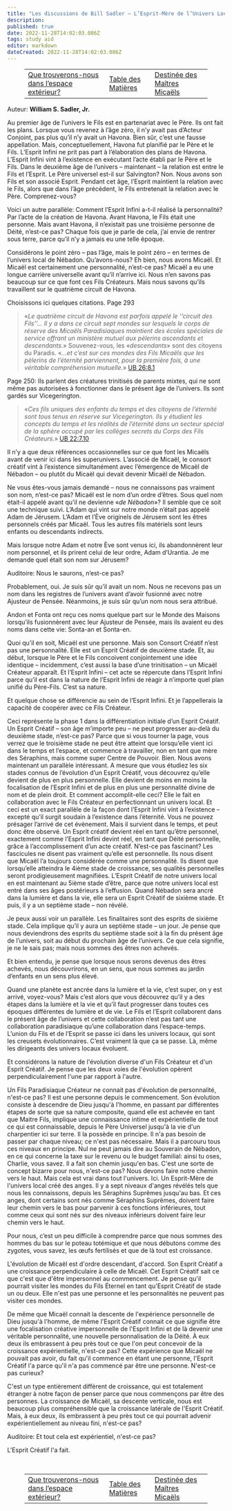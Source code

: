 ```yaml
---
title: "Les discussions de Bill Sadler — L’Esprit-Mère de l’Univers Local dans le présent âge de l’univers"
description:
published: true
date: 2022-11-28T14:02:03.086Z
tags: study aid
editor: markdown
dateCreated: 2022-11-28T14:02:03.086Z
---
```


<figure class="table chapter-navigator">
  <table>
    <tbody>
      <tr>
        <td><a href="/fr/article/William_S_Sadler_Jr/Bill_Sadler_Talks/11">Que trouverons-nous dans l’espace extérieur?</a></td>
        <td><a href="/fr/article/William_S_Sadler_Jr/Bill_Sadler_Talks/Index">Table des Matières</a></td>
        <td><a href="/fr/article/William_S_Sadler_Jr/Bill_Sadler_Talks/13">Destinée des Maîtres Micaëls</a></td>
      </tr>
    </tbody>
  </table>
</figure>

Auteur: **William S. Sadler, Jr.**

Au premier âge de l’univers le Fils est en partenariat avec le Père. Ils ont fait les plans. Lorsque vous revenez à l’âge zéro, il n’y avait pas d’Acteur Conjoint, pas plus qu’il n’y avait un Havona. Bien sûr, c’est une fausse appellation. Mais, conceptuellement, Havona fut planifié par le Père et le Fils. L’Esprit Infini ne prit pas part à l’élaboration des plans de Havona. L’Esprit Infini vint à l’existence en exécutant l’acte établi par le Père et le Fils. Dans le deuxième âge de l’univers – maintenant – la relation est entre le Fils et l’Esprit. Le Père universel est-il sur Salvington? Non. Nous avons son Fils et son associé Esprit. Pendant cet âge, l’Esprit maintient la relation avec le Fils, alors que dans l’âge précédent, le Fils entretenait la relation avec le Père. Comprenez-vous?

Voici un autre parallèle: Comment l’Esprit Infini a-t-il réalisé la personnalité? Par l’acte de la création de Havona. Avant Havona, le Fils était une personne. Mais avant Havona, il n’existait pas une troisième personne de Déité, n’est-ce pas? Chaque fois que je parle de cela, j’ai envie de rentrer sous terre, parce qu’il n’y a jamais eu une telle époque.

Considérons le point zéro – pas l’âge, mais le point zéro – en termes de l’univers local de Nébadon. Qu’avons-nous? Eh bien, nous avons Micaël. Et Micaël est certainement une personnalité, n’est-ce pas? Micaël a eu une longue carrière universelle avant qu’il n’arrive ici. Nous n’en savons pas beaucoup sur ce que font ces Fils Créateurs. Mais nous savons qu’ils travaillent sur le quatrième circuit de Havona.

Choisissons ici quelques citations. Page 293

> «_Le quatrième circuit de Havona est parfois appelé le ‘’circuit des Fils’’... Il y a dans ce circuit sept mondes sur lesquels le corps de réserve des Micaëls Paradisiaques maintient des écoles spéciales de service offrant un ministère mutuel aux pèlerins ascendants et descendants._» Souvenez-vous, les «_descendants_» sont des citoyens du Paradis. «_...et c’est sur ces mondes des Fils Micaëls que les pèlerins de l’éternité parviennent, pour la première fois, à une véritable compréhension mutuelle._» [UB 26:8.1](/en/The_Urantia_Book/26#p8_1)

Page 250: Ils parlent des créatures trinitisés de parents mixtes, qui ne sont même pas autorisées à fonctionner dans le présent âge de l’univers. Ils sont gardés sur Vicegerington.

> «_Ces fils uniques des enfants du temps et des citoyens de l’éternité sont tous tenus en réserve sur Vicegerington. Ils y étudient les concepts du temps et les réalités de l’éternité dans un secteur spécial de la sphère occupé par les collèges secrets du Corps des Fils Créateurs._» [UB 22:7.10](/en/The_Urantia_Book/22#p7_10)

Il n’y a que deux références occasionnelles sur ce que font les Micaëls avant de venir ici dans les superunivers. L’associé de Micaël, le consort créatif vint à l’existence simultanément avec l’émergence de Micaël de Nébadon – ou plutôt du Micaël qui devait devenir Micaël de Nébadon.

Ne vous êtes-vous jamais demandé – nous ne connaissons pas vraiment son nom, n’est-ce pas? Micaël est le nom d’un ordre d’êtres. Sous quel nom était-il appelé avant qu’il ne devienne «_de Nébadon_»? Il semble que ce soit une technique suivi. L’Adam qui vint sur notre monde n’était pas appelé Adam de Jérusem. L’Adam et l’Ève originels de Jérusem sont les êtres personnels créés par Micaël. Tous les autres fils matériels sont leurs enfants ou descendants indirects. 

Mais lorsque notre Adam et notre Ève sont venus ici, ils abandonnèrent leur nom personnel, et ils prirent celui de leur ordre, Adam d’Urantia. Je me demande quel était son nom sur Jérusem?

Auditoire: Nous le saurons, n’est-ce pas?

Probablement, oui. Je suis sûr qu’il avait un nom. Nous ne recevons pas un nom dans les registres de l’univers avant d’avoir fusionné avec notre Ajusteur de Pensée. Néanmoins, je suis sûr qu’un nom nous sera attribué.

Andon et Fonta ont reçu ces noms quelque part sur le Monde des Maisons lorsqu’ils fusionnèrent avec leur Ajusteur de Pensée, mais ils avaient eu des noms dans cette vie: Sonta-an et Sonta-en.

Quoi qu’il en soit, Micaël est une personne. Mais son Consort Créatif n’est pas une personnalité. Elle est un Esprit Créatif de deuxième stade. Et, au début, lorsque le Père et le Fils concoivent conjointement une idée identique – incidemment, c’est aussi la base d’une trinitisation – un Micaël Créateur apparaît. Et l’Esprit Infini – cet acte se répercute dans l’Esprit Infini parce qu’il est dans la nature de l’Esprit Infini de réagir à n’importe quel plan unifié du Père-Fils. C’est sa nature.

Et quelque chose se différencie au sein de l’Esprit Infini. Et je l’appellerais la capacité de coopérer avec ce Fils Créateur.

Ceci représente la phase 1 dans la différentiation initiale d’un Esprit Créatif. Un Esprit Créatif – son âge m’importe peu – ne peut progresser au-delà du deuxième stade, n’est-ce pas? Parce que si vous tourner la page, vous verrez que le troisième stade ne peut être atteint que lorsqu’elle vient ici dans le temps et l’espace, et commence à travailler, non en tant que mère des Séraphins, mais comme super Centre de Pouvoir. Bien. Nous avons maintenant un parallèle intéressant. A mesure que vous étudiez les six stades connus de l’évolution d’un Esprit Créatif, vous découvrez qu’elle devient de plus en plus personnelle. Elle devient de moins en moins la focalisation de l’Esprit Infini et de plus en plus une personnalité divine de nom et de plein droit. Et comment accomplit-elle ceci? Elle le fait en collaboration avec le Fils Créateur en perfectionnant un univers local. Et ceci est un exact parallèle de la façon dont l’Esprit Infini vint à l’existence – excepté qu’il surgit soudain à l’existence dans l’éternité. Vous ne pouvez présager l’arrivé de cet évènement. Mais il survient dans le temps, et peut donc être observé. Un Esprit créatif devient réel en tant qu’être personnel, exactement comme l’Esprit Infini devint réel, en tant que Déité personnelle, grâce à l’accomplissement d’un acte créatif. N’est-ce pas fascinant? Les fascicules ne disent pas vraiment qu’elle est personnelle. Ils nous disent que Micaël l’a toujours considérée comme une personnalité. Ils disent que lorsqu’elle atteindra le 4ième stade de croissance, ses qualités personnelles seront prodigieusement magnifiées. L’Esprit Créatif de notre univers local en est maintenant au 5ième stade d’être, parce que notre univers local est entré dans ses âges postérieurs à l’effusion. Quand Nébadon sera ancré dans la lumière et dans la vie, elle sera un Esprit Créatif de sixième stade. Et puis, il y a un septième stade – non révélé.

Je peux aussi voir un parallèle. Les finalitaires sont des esprits de sixième stade. Cela implique qu’il y aura un septième stade – un jour. Je pense que nous deviendrons des esprits du septième stade soit à la fin du présent âge de l’univers, soit au début du prochain âge de l’univers. Ce que cela signifie, je ne le sais pas; mais nous sommes des êtres non achevés.

Et bien entendu, je pense que lorsque nous serons devenus des êtres achevés, nous découvrirons, en un sens, que nous sommes au jardin d’enfants en un sens plus élevé.

Quand une planète est ancrée dans la lumière et la vie, c’est super, on y est arrivé, voyez-vous? Mais c’est alors que vous découvrez qu’il y a des étapes dans la lumière et la vie et qu’il faut progresser dans toutes ces époques différentes de lumière et de vie. Le Fils et l’Esprit collaborent dans le présent âge de l’univers et cette collaboration n’est pas tant une collaboration paradisiaque qu’une collaboration dans l’espace-temps. L’union du Fils et de l’Esprit se passe ici dans les univers locaux, qui sont les creusets évolutionnaires. C’est vraiment là que ça se passe. Là, même les dirigeants des univers locaux évoluent.

Et considérons la nature de l'évolution diverse d'un Fils Créateur et d'un Esprit Créatif. Je pense que les deux voies de l'évolution opèrent perpendiculairement l'une par rapport à l'autre.

Un Fils Paradisiaque Créateur ne connait pas d'évolution de personnalité, n'est-ce pas? Il est une personne depuis le commencement. Son évolution consiste à descendre de Dieu jusqu'à l'homme, en passant par différentes étapes de sorte que sa nature composite, quand elle est achevée en tant que Maitre Fils, implique une connaissance intime et expérientielle de tout ce qui est connaissable, depuis le Père Universel jusqu'à la vie d'un charpentier ici sur terre. Il la possède en principe. Il n'a pas besoin de passer par chaque niveau; ce n'est pas nécessaire. Mais il a parcouru tous ces niveaux en principe. Nul ne peut jamais dire au Souverain de Nébadon, en ce qui concerne la taxe sur le revenu ou le budget familial: ainsi tu oses, Charlie, vous savez. Il a fait son chemin jusqu'en bas. C'est une sorte de concept bizarre pour nous, n'est-ce pas? Nous devons faire notre chemin vers le haut. Mais cela est vrai dans tout l'univers. Ici. Un Esprit-Mère de l'univers local créé des anges. Il y a sept niveaux d'anges révélés tels que nous les connaissons, depuis les Séraphins Suprêmes jusqu'au bas. Et ces anges, dont certains sont nés comme Séraphins Suprêmes, doivent faire leur chemin vers le bas pour parvenir à ces fonctions inférieures, tout comme ceux qui sont nés sur des niveaux inférieurs doivent faire leur chemin vers le haut.

Pour nous, c’est un peu difficile à comprendre parce que nous sommes des hommes du bas sur le poteau totémique et que nous débutons comme des zygotes, vous savez, les œufs fertilisés et que de là tout est croissance.

L'évolution de Micaël est d'ordre descendant, d'accord. Son Esprit Créatif a une croissance perpendiculaire à celle de Micaël. Cet Esprit Créatif sait ce que c'est que d'être impersonnel au commencement. Je pense qu'il pourrait visiter les mondes du Fils Éternel en tant qu'Esprit Créatif de stade un ou deux. Elle n'est pas une personne et les personnalités ne peuvent pas visiter ces mondes.

De même que Micaël connait la descente de l'expérience personnelle de Dieu jusqu'à l'homme, de même l'Esprit Créatif connait ce que signifie être une focalisation créative impersonnelle de l'Esprit Infini et de là devenir une véritable personnalité, une nouvelle personnalisation de la Déité. À eux deux ils embrassent à peu près tout ce que l'on peut concevoir de la croissance expérientielle, n'est-ce pas? Cette expérience que Micaël ne pouvait pas avoir, du fait qu'il commence en étant une personne, l'Esprit Créatif l'a parce qu'il n'a pas commencé par être une personne. N'est-ce pas curieux?

C'est un type entièrement différent de croissance, qui est totalement étranger à notre façon de penser parce que nous commençons par être des personnes. La croissance de Micaël, sa descente verticale, nous est beaucoup plus compréhensible que la croissance latérale de l'Esprit Créatif. Mais, à eux deux, ils embrassent à peu près tout ce qui pourrait advenir expérientiellement au niveau fini, n'est-ce pas?

Auditoire: Et tout cela est expérientiel, n'est-ce pas? 

L'Esprit Créatif l'a fait.

<br>

<figure class="table chapter-navigator">
  <table>
    <tbody>
      <tr>
        <td><a href="/fr/article/William_S_Sadler_Jr/Bill_Sadler_Talks/11">Que trouverons-nous dans l’espace extérieur?</a></td>
        <td><a href="/fr/article/William_S_Sadler_Jr/Bill_Sadler_Talks/Index">Table des Matières</a></td>
        <td><a href="/fr/article/William_S_Sadler_Jr/Bill_Sadler_Talks/13">Destinée des Maîtres Micaëls</a></td>
      </tr>
    </tbody>
  </table>
</figure>